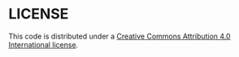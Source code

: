 # LICENSE

This code is distributed under a [Creative Commons Attribution 4.0 International license](https://creativecommons.org/licenses/by/4.0/).